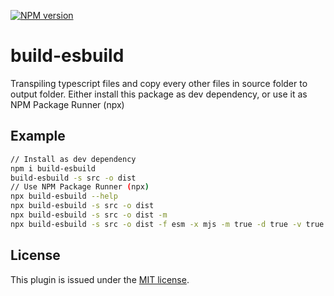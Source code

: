 [![NPM version](https://img.shields.io/npm/v/build-esbuild.svg)](https://www.npmjs.com/package/build-esbuild)

# build-esbuild

Transpiling typescript files and copy every other files in source folder to output folder.
Either install this package as dev dependency, or use it as NPM Package Runner (npx)

## Example
```sh
// Install as dev dependency
npm i build-esbuild
build-esbuild -s src -o dist
// Use NPM Package Runner (npx)
npx build-esbuild --help
npx build-esbuild -s src -o dist
npx build-esbuild -s src -o dist -m
npx build-esbuild -s src -o dist -f esm -x mjs -m true -d true -v true
```

## License

This plugin is issued under the [MIT license](./LICENSE).
